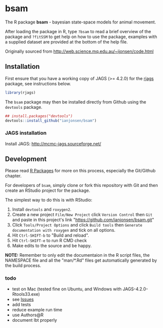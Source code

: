 # bsam

The R package **bsam** - bayesian state-space models for animal movement. 

After loading the package in R, type `?bsam` to read a brief overview of the package and `?fitSSM` to get help on how to use the package, examples with a supplied dataset are provided at the bottom of the help file. 

Originally sourced from http://web.science.mq.edu.au/~ijonsen/code.html

## Installation

First ensure that you have a working copy of JAGS (>= 4.2.0) for the [rjags](https://cran.r-project.org/package=rjags) package, 
see instructions below. 

```R
library(rjags)
```

The `bsam` package may then be installed directly from Github using the `devtools` package. 

```R
## install.packages("devtools")  
devtools::install_github("ianjonsen/bsam")
```
### JAGS installation

Install JAGS: http://mcmc-jags.sourceforge.net/

## Development
Please read [R Packages](http://r-pkgs.had.co.nz/) for more on this process, especially the Git/Github chapter. 

For developers of `bsam`, simply clone or fork this repository with Git and then create an RStudio project for the package. 

The simplest way to do this is with RStudio: 

1. Install `devtools` and `roxygen2`. 
2. Create a new project `File/New Project` click `Version Control` then `Git` and paste in this project's link "https://github.com/ianjonsen/bsam.git"
3. Click `Tools/Project Options` and click `Build tools` then `Generate documentation with roxygen` and tick on all options. 
4. Hit `Ctrl-SHIFT-b` to "Build and reload". 
5. Hit `Ctrl-SHIFT-e` to run R CMD check
6. Make edits to the source and be happy. 

**NOTE:** Remember to only edit the documentaion in the R script files, the NAMESPACE file and all the "man/*.Rd" files get automatically generated by the build process. 

### todo

- test on Mac (tested fine on Ubuntu, and Windows with JAGS-4.2.0-Rtools33.exe)
- see [Issues](https://github.com/ianjonsen/bsam/issues)
- add tests
- reduce example run time
- use Authors@R
- document lbt properly

